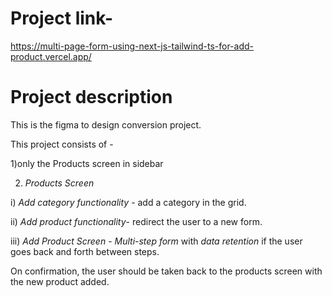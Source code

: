 # Project link-
https://multi-page-form-using-next-js-tailwind-ts-for-add-product.vercel.app/

# Project description 

This is the figma to design conversion project.

This project consists of -

1)only the Products screen in sidebar

2) *Products Screen*

 i) *Add category* *functionality* -  add a category in the grid.

ii) *Add product functionality*-  redirect the user to a new form.

iii) *Add Product Screen* -
 *Multi-step form* with *data retention* if the user goes back and forth between steps.
 
On confirmation, the user should be taken back to the products screen with the new product added.
